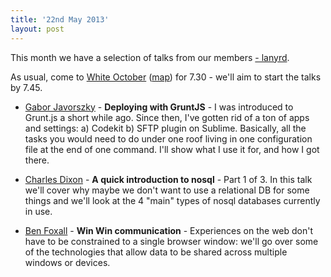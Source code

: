 ```yaml
---
title: '22nd May 2013'
layout: post
---
```


This month we have a selection of talks from our members [- lanyrd](http://lanyrd.com/2013/jsoxford-may/).

As usual, come to [White October](http://whiteoctober.co.uk) ([map](https://maps.google.co.uk/maps?daddr=White+October,+The+Gallery,+54+Marston+St,+Oxford+OX4+1LF&hl=en&geocode=CR9NIctTj74FFcuaFQMdEBXt_yGk2w2z4TU66g&gl=GB&t=v&z=16)) for 7.30 - we'll aim to start the talks by 7.45.

* [Gabor Javorszky](https://twitter.com/intent/user?screen_name=javorszky) - <strong>Deploying with GruntJS</strong> - I was introduced to Grunt.js a short while ago. Since then, I've gotten rid of a ton of apps and settings: a) Codekit b) SFTP plugin on Sublime. Basically, all the tasks you would need to do under one roof living in one configuration file at the end of one command. I'll show what I use it for, and how I got there.

* [Charles Dixon](https://twitter.com/intent/user?screen_name=chvck) - <strong>A quick introduction to nosql</strong> - Part 1 of 3.  In this talk we'll cover why maybe we don't want to use a relational DB for some things and we'll look at the 4 "main" types of nosql databases currently in use.

* [Ben Foxall](https://twitter.com/intent/user?screen_name=benjaminbenben) - <strong>Win Win communication</strong> -
  Experiences on the web don't have to be constrained to a single browser window: we'll go over some of the technologies that allow data to be shared across multiple windows or devices.

